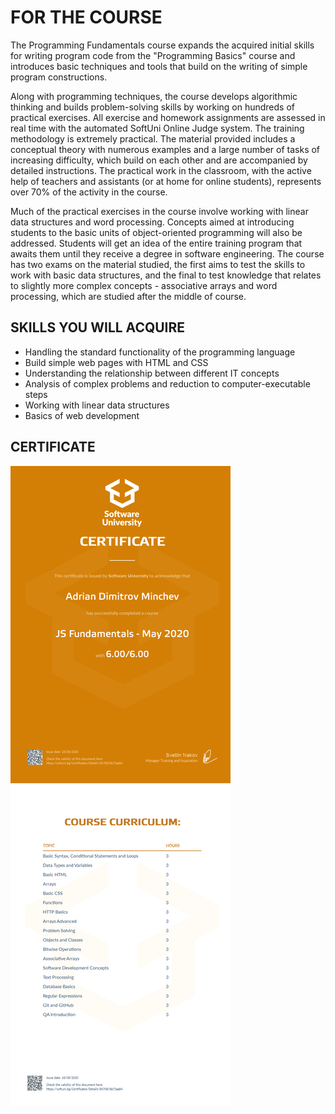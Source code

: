 FOR THE COURSE
=

The Programming Fundamentals course expands the acquired initial skills for writing program code from the "Programming Basics" course and introduces basic techniques and tools that build on the writing of simple program constructions.

Along with programming techniques, the course develops algorithmic thinking and builds problem-solving skills by working on hundreds of practical exercises. All exercise and homework assignments are assessed in real time with the automated SoftUni Online Judge system. The training methodology is extremely practical. The material provided includes a conceptual theory with numerous examples and a large number of tasks of increasing difficulty, which build on each other and are accompanied by detailed instructions. The practical work in the classroom, with the active help of teachers and assistants (or at home for online students), represents over 70% of the activity in the course.

Much of the practical exercises in the course involve working with linear data structures and word processing. Concepts aimed at introducing students to the basic units of object-oriented programming will also be addressed. Students will get an idea of the entire training program that awaits them until they receive a degree in software engineering. The course has two exams on the material studied, the first aims to test the skills to work with basic data structures, and the final to test knowledge that relates to slightly more complex concepts - associative arrays and word processing, which are studied after the middle of course.


SKILLS YOU WILL ACQUIRE
-

- Handling the standard functionality of the programming language
- Build simple web pages with HTML and CSS
- Understanding the relationship between different IT concepts
- Analysis of complex problems and reduction to computer-executable steps
- Working with linear data structures
- Basics of web development


CERTIFICATE
-
![JS Fundamentals - May 2020 - Certificate.jpeg](https://github.com/Exodio/Software-University-SoftUni/blob/master/Certifications/JS%20Fundamentals%20-%20May%202020%20-%20Certificate.jpeg)
